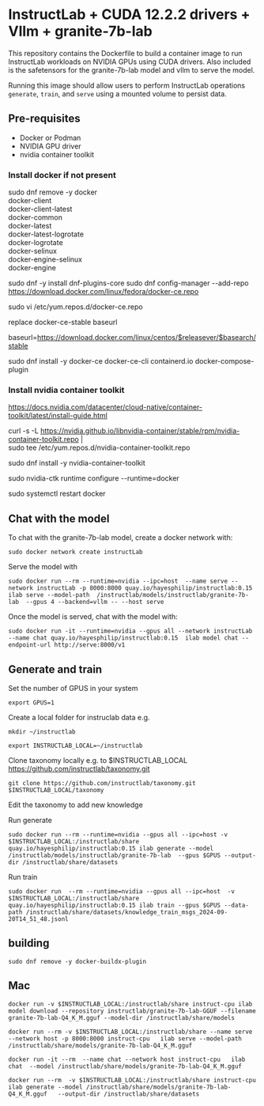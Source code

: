 # InstructLab + CUDA 12.2.2 drivers + Vllm + granite-7b-lab

This repository contains the Dockerfile to build a container image to run InstructLab workloads on NVIDIA GPUs using CUDA drivers.  Also included is the safetensors for the granite-7b-lab model and vllm to serve the model.

Running this image should allow users to perform InstructLab operations `generate`, `train`, and `serve` using a mounted volume to persist data.

## Pre-requisites

* Docker or Podman
* NVIDIA GPU driver
* nvidia container toolkit


### Install docker if not present

sudo dnf remove -y docker \
                  docker-client \
                  docker-client-latest \
                  docker-common \
                  docker-latest \
                  docker-latest-logrotate \
                  docker-logrotate \
                  docker-selinux \
                  docker-engine-selinux \
                  docker-engine


sudo dnf -y install dnf-plugins-core
sudo dnf config-manager --add-repo https://download.docker.com/linux/fedora/docker-ce.repo

sudo vi /etc/yum.repos.d/docker-ce.repo

replace docker-ce-stable baseurl

baseurl=https://download.docker.com/linux/centos/$releasever/$basearch/stable

sudo dnf install -y docker-ce docker-ce-cli containerd.io docker-compose-plugin




### Install nvidia container toolkit

https://docs.nvidia.com/datacenter/cloud-native/container-toolkit/latest/install-guide.html

curl -s -L https://nvidia.github.io/libnvidia-container/stable/rpm/nvidia-container-toolkit.repo | \
  sudo tee /etc/yum.repos.d/nvidia-container-toolkit.repo

  sudo dnf install -y nvidia-container-toolkit

  sudo nvidia-ctk runtime configure --runtime=docker

  sudo systemctl restart docker



## Chat with the model

To chat with the granite-7b-lab model, create a docker network with:

`sudo docker network create instructLab`

Serve the model with

`sudo docker run --rm --runtime=nvidia --ipc=host  --name serve --network instructLab -p 8000:8000 quay.io/hayesphilip/instructlab:0.15  ilab serve --model-path  /instructlab/models/instructlab/granite-7b-lab  --gpus 4 --backend=vllm -- --host serve`

Once the model is served, chat with the model with:

`sudo docker run -it --runtime=nvidia --gpus all --network instructLab --name chat quay.io/hayesphilip/instructlab:0.15  ilab model chat --endpoint-url http://serve:8000/v1 `


## Generate and train

Set the number of GPUS in your system

`export GPUS=1`

Create a local folder for instruclab data e.g.

`mkdir ~/instructlab`

`export INSTRUCTLAB_LOCAL=~/instructlab`

Clone taxonomy locally e.g. to $INSTRUCTLAB_LOCAL https://github.com/instructlab/taxonomy.git

`git clone https://github.com/instructlab/taxonomy.git $INSTRUCTLAB_LOCAL/taxonomy`

Edit the taxonomy to add new knowledge

Run generate

`sudo docker run --rm --runtime=nvidia --gpus all --ipc=host -v $INSTRUCTLAB_LOCAL:/instructlab/share quay.io/hayesphilip/instructlab:0.15 ilab generate --model /instructlab/models/instructlab/granite-7b-lab  --gpus $GPUS --output-dir /instructlab/share/datasets`

Run train

`sudo docker run  --rm --runtime=nvidia --gpus all --ipc=host  -v $INSTRUCTLAB_LOCAL:/instructlab/share quay.io/hayesphilip/instructlab:0.15 ilab train --gpus $GPUS --data-path /instructlab/share/datasets/knowledge_train_msgs_2024-09-20T14_51_48.jsonl`

## building



`sudo dnf remove -y docker-buildx-plugin`

## Mac 

`docker run -v $INSTRUCTLAB_LOCAL:/instructlab/share instruct-cpu ilab model download --repository instructlab/granite-7b-lab-GGUF --filename granite-7b-lab-Q4_K_M.gguf --model-dir /instructlab/share/models`

`docker run --rm -v $INSTRUCTLAB_LOCAL:/instructlab/share --name serve --network host -p 8000:8000 instruct-cpu   ilab serve --model-path   /instructlab/share/models/granite-7b-lab-Q4_K_M.gguf`


 `docker run -it --rm  --name chat --network host instruct-cpu   ilab chat  --model /instructlab/share/models/granite-7b-lab-Q4_K_M.gguf`

 `docker run --rm  -v $INSTRUCTLAB_LOCAL:/instructlab/share instruct-cpu  ilab generate --model /instructlab/share/models/granite-7b-lab-Q4_K_M.gguf   --output-dir /instructlab/share/datasets`